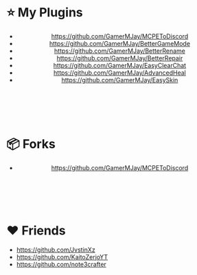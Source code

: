 # :star: My Plugins
<div align="center">
  
- https://github.com/GamerMJay/MCPEToDiscord
- https://github.com/GamerMJay/BetterGameMode
- https://github.com/GamerMJay/BetterRename
- https://github.com/GamerMJay/BetterRepair
- https://github.com/GamerMJay/EasyClearChat
- https://github.com/GamerMJay/AdvancedHeal
- https://github.com/GamerMJay/EasySkin
  
</div>
  
<br><br><br><br>
  
# :package: Forks
<div align="center">
  
 - https://github.com/GamerMJay/MCPEToDiscord
 
</div>
  
<br><br><br><br>
  
# ❤️ Friends
- https://github.com/JvstinXz
- https://github.com/KaitoZerjoYT
- https://github.com/note3crafter
